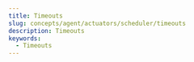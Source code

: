 ```yaml
---
title: Timeouts
slug: concepts/agent/actuators/scheduler/timeouts
description: Timeouts
keywords:
  - Timeouts
---
```

